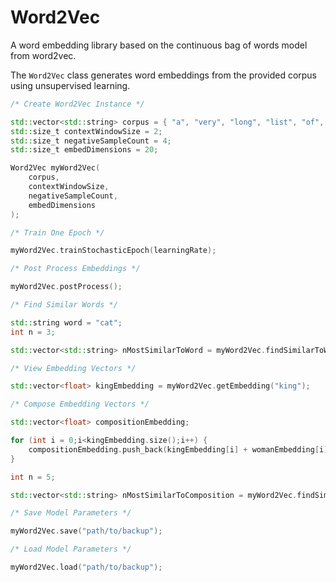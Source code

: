 # Word2Vec

A word embedding library based on the continuous bag of words model from word2vec.

The ```Word2Vec``` class generates word embeddings from the provided corpus using unsupervised learning.

```cpp
/* Create Word2Vec Instance */

std::vector<std::string> corpus = { "a", "very", "long", "list", "of", "words", "for", "training" };
std::size_t contextWindowSize = 2;
std::size_t negativeSampleCount = 4;
std::size_t embedDimensions = 20;

Word2Vec myWord2Vec(
    corpus,
    contextWindowSize,
    negativeSampleCount,
    embedDimensions
);
```

```cpp
/* Train One Epoch */

myWord2Vec.trainStochasticEpoch(learningRate);
```

```cpp
/* Post Process Embeddings */

myWord2Vec.postProcess();
```

```cpp
/* Find Similar Words */

std::string word = "cat";
int n = 3;

std::vector<std::string> nMostSimilarToWord = myWord2Vec.findSimilarToWord(word, n);
```

```cpp
/* View Embedding Vectors */

std::vector<float> kingEmbedding = myWord2Vec.getEmbedding("king");
```

```cpp
/* Compose Embedding Vectors */

std::vector<float> compositionEmbedding;

for (int i = 0;i<kingEmbedding.size();i++) {
    compositionEmbedding.push_back(kingEmbedding[i] + womanEmbedding[i] - manEmbedding[i]);
}

int n = 5;

std::vector<std::string> nMostSimilarToComposition = myWord2Vec.findSimilarToEmbedding(compositionEmbedding, n);
```

```cpp
/* Save Model Parameters */

myWord2Vec.save("path/to/backup");
```

```cpp
/* Load Model Parameters */

myWord2Vec.load("path/to/backup");
```